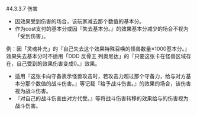 #4.3.3.7        伤害
* 因效果受到伤害的场合，该玩家减去那个数值的基本分。
* 作为cost支付的基本分或因『失去基本分。』的效果基本分减少的场合不视为「受到伤害」。

例：因「灵魂补充」的『自己失去这个效果特殊召唤的怪兽数量×1000基本分。』效果失去基本分时不适用「DDD 反骨王 列奥尼达」的『只要这张卡在怪兽区域存在，自己受到的效果伤害变成0。』效果。
* 适用『这张卡向守备表示怪兽攻击时，若攻击力超过那个守备力，给与对方基本分那个数值的战斗伤害。』等记载『给予战斗伤害。』的效果的场合，该伤害视为战斗伤害。
* 『对自己的战斗伤害由对方代受。』等将战斗伤害转移的效果给与的伤害视为战斗伤害。
